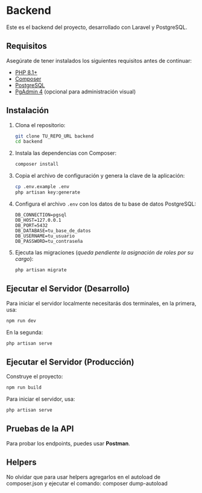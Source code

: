 # Backend 

Este es el backend del proyecto, desarrollado con Laravel y PostgreSQL.

## Requisitos

Asegúrate de tener instalados los siguientes requisitos antes de continuar:

- [PHP 8.1+](https://www.php.net/)
- [Composer](https://getcomposer.org/)
- [PostgreSQL](https://www.postgresql.org/)
- [PgAdmin 4](https://www.pgadmin.org/) (opcional para administración visual)

## Instalación

1. Clona el repositorio:

   ```sh
   git clone TU_REPO_URL backend
   cd backend
   ```

2. Instala las dependencias con Composer:

   ```sh
   composer install
   ```

3. Copia el archivo de configuración y genera la clave de la aplicación:

   ```sh
   cp .env.example .env
   php artisan key:generate
   ```

4. Configura el archivo `.env` con los datos de tu base de datos PostgreSQL:

   ```env
   DB_CONNECTION=pgsql
   DB_HOST=127.0.0.1
   DB_PORT=5432
   DB_DATABASE=tu_base_de_datos
   DB_USERNAME=tu_usuario
   DB_PASSWORD=tu_contraseña
   ```

5. Ejecuta las migraciones (*queda pendiente la asignación de roles por su cargo*):

   ```sh
   php artisan migrate 
   ```

## Ejecutar el Servidor (Desarrollo)

Para iniciar el servidor localmente necesitarás dos terminales, en la primera, usa:

```sh
npm run dev
```

En la segunda:
```sh
php artisan serve
```

## Ejecutar el Servidor (Producción)
Construye el proyecto:
```sh
npm run build
```

Para iniciar el servidor, usa:

```sh
php artisan serve
```

## Pruebas de la API

Para probar los endpoints, puedes usar **Postman**.

## Helpers

No olvidar que para usar helpers agregarlos en el autoload de composer.json y ejecutar el comando: 
composer dump-autoload